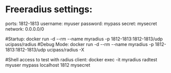 # Freeradius settings:
ports: 1812-1813
username: myuser
password: mypass
secret: mysecret
network: 0.0.0.0/0

#Startup:
docker run -d --rm --name myradius -p 1812-1813:1812-1813/udp ucipass/radius
#Debug Mode:
docker run -d --rm --name myradius -p 1812-1813:1812-1813/udp ucipass/radius -X

#Shell access to test with radius client:
docker exec -it myradius radtest myuser mypass localhost 1812 mysecret